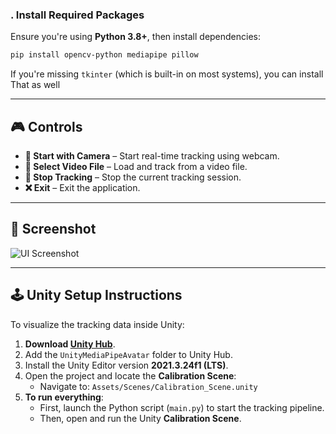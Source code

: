 


### . Install Required Packages

Ensure you're using **Python 3.8+**, then install dependencies:

```bash
pip install opencv-python mediapipe pillow
```

If you're missing `tkinter` (which is built-in on most systems), you can install That as well

---


## 🎮 Controls

- **🎦 Start with Camera** – Start real-time tracking using webcam.  
- **📁 Select Video File** – Load and track from a video file.  
- **🛑 Stop Tracking** – Stop the current tracking session.  
- **❌ Exit** – Exit the application.  

---

## 📸 Screenshot


![UI Screenshot](https://github.com/BurningYolo/419i10712zahzi201/raw/main/UI.png)


---

## 🕹️ Unity Setup Instructions

To visualize the tracking data inside Unity:

1. **Download [Unity Hub](https://unity.com/download)**.
2. Add the `UnityMediaPipeAvatar` folder to Unity Hub.
3. Install the Unity Editor version **2021.3.24f1 (LTS)**.
4. Open the project and locate the **Calibration Scene**:
   - Navigate to: `Assets/Scenes/Calibration_Scene.unity`
5. **To run everything**:
   - First, launch the Python script (`main.py`) to start the tracking pipeline.
   - Then, open and run the Unity **Calibration Scene**.

